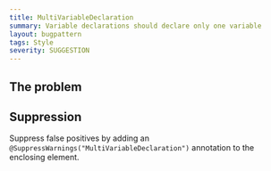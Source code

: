 ```yaml
---
title: MultiVariableDeclaration
summary: Variable declarations should declare only one variable
layout: bugpattern
tags: Style
severity: SUGGESTION
---
```


<!--
*** AUTO-GENERATED, DO NOT MODIFY ***
To make changes, edit the @BugPattern annotation or the explanation in docs/bugpattern.
-->

## The problem


## Suppression
Suppress false positives by adding an `@SuppressWarnings("MultiVariableDeclaration")` annotation to the enclosing element.
